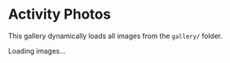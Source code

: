 # Activity Photos

This gallery dynamically loads all images from the `gallery/` folder.

<style>
  .gallery {
    display: grid;
    grid-template-columns: repeat(4, 1fr);
    gap: 10px;
  }
  .gallery img {
    width: 100%;
    height: auto;
    border-radius: 5px;
  }
</style>

<div class="gallery" id="imageGallery">Loading images...</div>

<script>
  const imageFolder = 'gallery/'; // Folder where images are stored
  const jsonFile = 'images.json'; // JSON file with image names

  fetch(jsonFile)
    .then(response => response.json())
    .then(images => {
      const gallery = document.getElementById('imageGallery');
      gallery.innerHTML = ''; // Clear loading text

      images.forEach(imageName => {
        let img = document.createElement('img');
        img.src = `${imageFolder}${imageName}`;
        img.alt = imageName;
        gallery.appendChild(img);
      });
    })
    .catch(error => console.error('Error loading images:', error));
</script>
